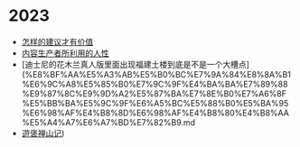# 2023

- [怎样的建议才有价值](%E6%80%8E%E6%A0%B7%E7%9A%84%E5%BB%BA%E8%AE%AE%E6%89%8D%E6%9C%89%E4%BB%B7%E5%80%BC.md)
- [内容生产者所利用的人性](%E5%86%85%E5%AE%B9%E7%94%9F%E4%BA%A7%E8%80%85%E6%89%80%E5%88%A9%E7%94%A8%E7%9A%84%E4%BA%BA%E6%80%A7.md)
- [迪士尼的花木兰真人版里面出现福建土楼到底是不是一个大槽点](%E8%BF%AA%E5%A3%AB%E5%B0%BC%E7%9A%84%E8%8A%B1%E6%9C%A8%E5%85%B0%E7%9C%9F%E4%BA%BA%E7%89%88%E9%87%8C%E9%9D%A2%E5%87%BA%E7%8E%B0%E7%A6%8F%E5%BB%BA%E5%9C%9F%E6%A5%BC%E5%88%B0%E5%BA%95%E6%98%AF%E4%B8%8D%E6%98%AF%E4%B8%80%E4%B8%AA%E5%A4%A7%E6%A7%BD%E7%82%B9.md
- [遊褒禅山记](%E9%81%8A%E8%A4%92%E7%A6%85%E5%B1%B1%E8%AE%B0.md))